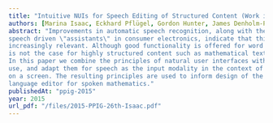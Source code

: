 ```yaml
---
title: "Intuitive NUIs for Speech Editing of Structured Content (Work in Progress)"
authors: [Marina Isaac, Eckhard Pflügel, Gordon Hunter, James Denholm-Price]
abstract: "Improvements in automatic speech recognition, along with the growing popularity of
speech driven \"assistants\" in consumer electronics, indicate that this input modality will become
increasingly relevant. Although good functionality is offered for word processing applications, this
is not the case for highly structured content such as mathematical text or computer program code.
In this paper we combine the principles of natural user interfaces with the concept of intuitive
use, and adapt them for speech as the input modality in the context of editing content displayed
on a screen. The resulting principles are used to inform design of the user interface of a specialist
language editor for spoken mathematics."
publishedAt: "ppig-2015"
year: 2015
url_pdf: "/files/2015-PPIG-26th-Isaac.pdf"
---
```

